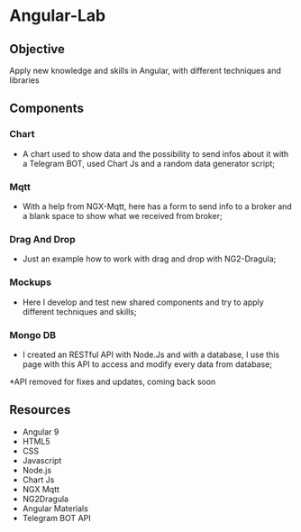 # Angular-Lab

## Objective
Apply new knowledge and skills in Angular, with different techniques and libraries

## Components
### Chart
- A chart used to show data and the possibility to send infos about it with a Telegram BOT, used Chart Js and a random data generator script;

### Mqtt
- With a help from NGX-Mqtt, here has a form to send info to a broker and a blank space to show what we received from broker;

### Drag And Drop
- Just an example how to work with drag and drop with NG2-Dragula;

### Mockups
- Here I develop and test new shared components and try to apply different techniques and skills;

### Mongo DB
- I created an RESTful API with Node.Js and with a database, I use this page with this API to access and modify every data from database;

*API removed for fixes and updates, coming back soon

## Resources
- Angular 9
- HTML5
- CSS
- Javascript
- Node.js
- Chart Js
- NGX Mqtt
- NG2Dragula
- Angular Materials
- Telegram BOT API


